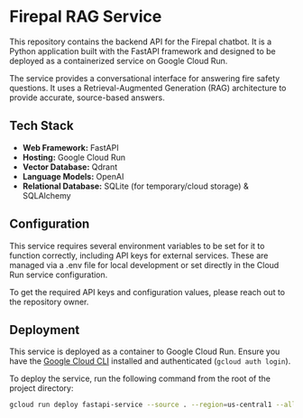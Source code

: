 # Firepal RAG Service

This repository contains the backend API for the Firepal chatbot. It is a Python application built with the FastAPI framework and designed to be deployed as a containerized service on Google Cloud Run.

The service provides a conversational interface for answering fire safety questions. It uses a Retrieval-Augmented Generation (RAG) architecture to provide accurate, source-based answers.

## Tech Stack

- **Web Framework:** FastAPI
- **Hosting:** Google Cloud Run
- **Vector Database:** Qdrant
- **Language Models:** OpenAI
- **Relational Database:** SQLite (for temporary/cloud storage) & SQLAlchemy

## Configuration

This service requires several environment variables to be set for it to function correctly, including API keys for external services. These are managed via a .env file for local development or set directly in the Cloud Run service configuration.

To get the required API keys and configuration values, please reach out to the repository owner.

## Deployment

This service is deployed as a container to Google Cloud Run. Ensure you have the [Google Cloud CLI](https://cloud.google.com/sdk/docs/install) installed and authenticated (`gcloud auth login`).

To deploy the service, run the following command from the root of the project directory:

```bash
gcloud run deploy fastapi-service --source . --region=us-central1 --allow-unauthenticated
```
